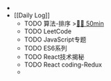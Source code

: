 -
- [[Daily Log]]
	- TODO 算法-排序 >[🍅🍅 50min](#agenda-pomo://?t=f-1687318869485-1500%2Cf-1687321865380-1500)
	- TODO LeetCode
	- TODO JavaScript专题
	- TODO ES6系列
	- TODO React技术揭秘
	- TODO React coding-Redux
	-